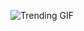 ![Trending GIF](https://media0.giphy.com/media/v1.Y2lkPThiYjIxNzcyZDd4d21pb3Y0NHV3Z2dtMWt2ODZjYnd4MXJ0MDJudHVhYXZmdzdwYSZlcD12MV9naWZzX3NlYXJjaCZjdD1n/fryY00CO4xCz4uJuDQ/giphy.gif)

